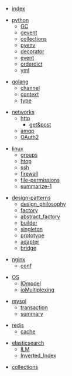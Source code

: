 * [index](/)

<!-- Python部分 -->

* [python](python/)
	* [GC](python/GC)
	* [gevent](python/gevent)
	* [collections](python/collections)
	* [pyenv](python/pyenv)
	* [decorator](python/decorator)
	* [event](python/event)
	* [orderdict](python/orderdict)
	* [yml](python/yml)


<!-- golang部分 -->

* [golang](golang/)
	* [channel](golang/channel)
	* [context](golang/context)
	* [type](golang/context)

<!-- 计算机网络部分 -->

* [networks](networks/)
	* [http](networks/http/)
		* [get&post](networks/http/get&post)
	* [amqp](networks/amqp)
	* [OAuth2](networks/OAuth2)


<!-- Linux部分 -->

* [linux](linux/)
	* [groups](linux/groups)
	* [htop](linux/htop)
	* [ssh](linux/ssh)
	* [firewall](linux/firewall)
	* [file-permissions](linux/file-permissions)
	* [summarize-1](linux/summarize_1)

<!-- 设计模式 -->
* [design-patterns](design_patterns/)
	* [design_philosophy](design_patterns/design_philosophy)
	* [factory](design_patterns/factory)
	* [abstract_factory](design_patterns/abstract_factory)
	* [builder](design_patterns/builder)
	* [singleton](design_patterns/singleton)
	* [prototype](design_patterns/prototype)
	* [adapter](design_patterns/adapter)
	* [bridge](design_patterns/bridge)

<!-- nginx部分 -->
* [nginx](nginx/)
	* [conf](nginx/conf)

<!-- 操作系统部分 -->
* [OS](OS/)
	* [IOmodel](OS/IOmodel)
	* [ioMultiplexing](OS/ioMultiplexing)

<!-- mysql部分 -->
* [mysql](mysql/)
	* [transaction](mysql/transaction)
	* [summary](mysql/summary)

<!-- redis部分 -->
* [redis](redis/)
	* [cache](redis/cache)

<!-- elasticsearch部分 -->
* [elasticsearch](elasticsearch/)
	* [ILM](elasticsearch/ILM)
	* [Inverted_Index](elasticsearch/Inverted_Index)

<!-- 资料整理 -->
* [collections](collections)
